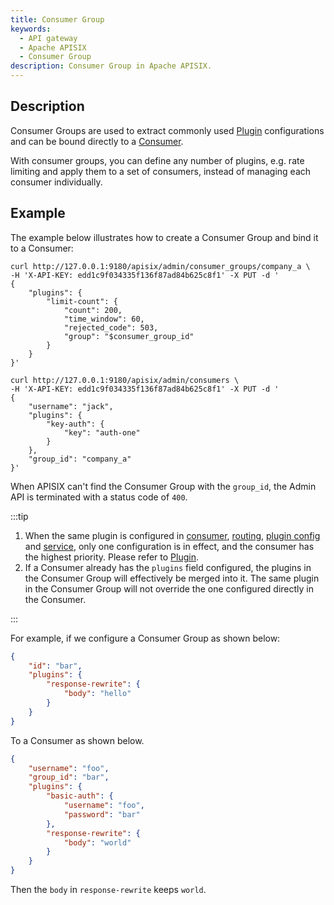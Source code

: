 ```yaml
---
title: Consumer Group
keywords:
  - API gateway
  - Apache APISIX
  - Consumer Group
description: Consumer Group in Apache APISIX.
---
```


<!--
#
# Licensed to the Apache Software Foundation (ASF) under one or more
# contributor license agreements.  See the NOTICE file distributed with
# this work for additional information regarding copyright ownership.
# The ASF licenses this file to You under the Apache License, Version 2.0
# (the "License"); you may not use this file except in compliance with
# the License.  You may obtain a copy of the License at
#
#     http://www.apache.org/licenses/LICENSE-2.0
#
# Unless required by applicable law or agreed to in writing, software
# distributed under the License is distributed on an "AS IS" BASIS,
# WITHOUT WARRANTIES OR CONDITIONS OF ANY KIND, either express or implied.
# See the License for the specific language governing permissions and
# limitations under the License.
#
-->

## Description

Consumer Groups are used to extract commonly used [Plugin](./plugin.md) configurations and can be bound directly to a [Consumer](./consumer.md).

With consumer groups, you can define any number of plugins, e.g. rate limiting and apply them to a set of consumers,
instead of managing each consumer individually.

## Example

The example below illustrates how to create a Consumer Group and bind it to a Consumer:

```shell
curl http://127.0.0.1:9180/apisix/admin/consumer_groups/company_a \
-H 'X-API-KEY: edd1c9f034335f136f87ad84b625c8f1' -X PUT -d '
{
    "plugins": {
        "limit-count": {
            "count": 200,
            "time_window": 60,
            "rejected_code": 503,
            "group": "$consumer_group_id"
        }
    }
}'
```

```shell
curl http://127.0.0.1:9180/apisix/admin/consumers \
-H 'X-API-KEY: edd1c9f034335f136f87ad84b625c8f1' -X PUT -d '
{
    "username": "jack",
    "plugins": {
        "key-auth": {
            "key": "auth-one"
        }
    },
    "group_id": "company_a"
}'
```

When APISIX can't find the Consumer Group with the `group_id`, the Admin API is terminated with a status code of `400`.

:::tip

1. When the same plugin is configured in [consumer](./consumer.md), [routing](./route.md), [plugin config](./plugin-config.md) and [service](./service.md), only one configuration is in effect, and the consumer has the highest priority. Please refer to [Plugin](./plugin.md).
2. If a Consumer already has the `plugins` field configured, the plugins in the Consumer Group will effectively be merged into it. The same plugin in the Consumer Group will not override the one configured directly in the Consumer.

:::

For example, if we configure a Consumer Group as shown below:

```json
{
    "id": "bar",
    "plugins": {
        "response-rewrite": {
            "body": "hello"
        }
    }
}
```

To a Consumer as shown below.

```json
{
    "username": "foo",
    "group_id": "bar",
    "plugins": {
        "basic-auth": {
            "username": "foo",
            "password": "bar"
        },
        "response-rewrite": {
            "body": "world"
        }
    }
}
```

Then the `body` in `response-rewrite` keeps `world`.
